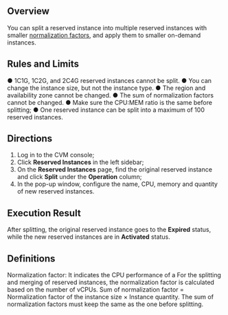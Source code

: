## Overview
You can split a reserved instance into multiple reserved instances with smaller [normalization factors](#length), and apply them to smaller on-demand instances.

## Rules and Limits
● 1C1G, 1C2G, and 2C4G reserved instances cannot be split.
● You can change the instance size, but not the instance type.
● The region and availability zone cannot be changed.
● The sum of normalization factors cannot be changed.
● Make sure the CPU:MEM ratio is the same before splitting;
● One reserved instance can be split into a maximum of 100 reserved instances.

## Directions
1. Log in to the CVM console;
2. Click **Reserved Instances** in the left sidebar;
3. On the **Reserved Instances** page, find the original reserved instance and click **Split** under the **Operation** column;
4. In the pop-up window, configure the name, CPU, memory and quantity of new reserved instances.

## Execution Result
After splitting, the original reserved instance goes to the **Expired** status, while the new reserved instances are in **Activated** status.

## <a id="length">Definitions</a>
Normalization factor: It indicates the CPU performance of a For the splitting and merging of reserved instances, the normalization factor is calculated based on the number of vCPUs.
Sum of normalization factor = Normalization factor of the instance size × Instance quantity. The sum of normalization factors must keep the same as the one before splitting.

